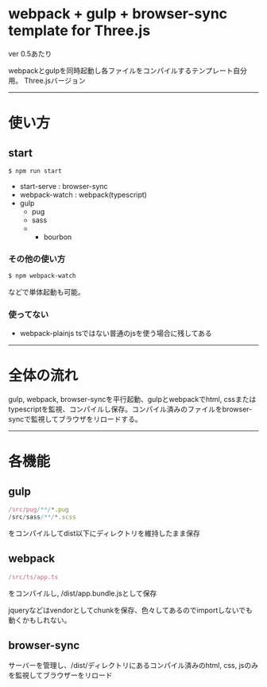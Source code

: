 # webpack + gulp + browser-sync template for Three.js

ver 0.5あたり

webpackとgulpを同時起動し各ファイルをコンパイルするテンプレート自分用。
Three.jsバージョン

---

# 使い方

## start

```bash
$ npm run start
```
- start-serve : browser-sync
- webpack-watch : webpack(typescript)
- gulp
  - pug
  - sass
  - + bourbon

### その他の使い方
```bash
$ npm webpack-watch
```
などで単体起動も可能。

### 使ってない
- webpack-plainjs
  tsではない普通のjsを使う場合に残してある

---

# 全体の流れ

gulp, webpack, browser-syncを平行起動、gulpとwebpackでhtml, cssまたはtypescriptを監視、コンパイルし保存。コンパイル済みのファイルをbrowser-syncで監視してブラウザをリロードする。

---
# 各機能

## gulp

```js
/src/pug/**/*.pug
/src/sass/**/*.scss
```
をコンパイルしてdist以下にディレクトリを維持したまま保存

## webpack
```js
/src/ts/app.ts
```
をコンパイルし, /dist/app.bundle.jsとして保存

jqueryなどはvendorとしてchunkを保存、色々してあるのでimportしないでも動くかもしれない。

## browser-sync
サーバーを管理し、/dist/ディレクトリにあるコンパイル済みのhtml, css, jsのみを監視してブラウザーをリロード
